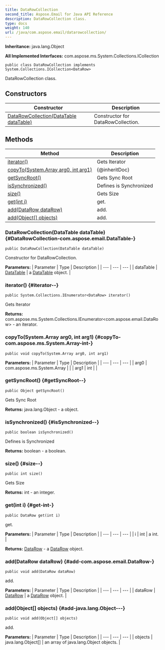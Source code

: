 ```yaml
---
title: DataRowCollection
second_title: Aspose.Email for Java API Reference
description: DataRowCollection class.
type: docs
weight: 140
url: /java/com.aspose.email/datarowcollection/
---
```

**Inheritance:**
java.lang.Object

**All Implemented Interfaces:**
com.aspose.ms.System.Collections.ICollection
```
public class DataRowCollection implements System.Collections.ICollection<DataRow>
```

DataRowCollection class.
## Constructors

| Constructor | Description |
| --- | --- |
| [DataRowCollection(DataTable dataTable)](#DataRowCollection-com.aspose.email.DataTable-) | Constructor for DataRowCollection. |
## Methods

| Method | Description |
| --- | --- |
| [iterator()](#iterator--) | Gets Iterator |
| [copyTo(System.Array arg0, int arg1)](#copyTo-com.aspose.ms.System.Array-int-) | \{@inheritDoc\} |
| [getSyncRoot()](#getSyncRoot--) | Gets Sync Root |
| [isSynchronized()](#isSynchronized--) | Defines is Synchronized |
| [size()](#size--) | Gets Size |
| [get(int i)](#get-int-) | get. |
| [add(DataRow dataRow)](#add-com.aspose.email.DataRow-) | add. |
| [add(Object[] objects)](#add-java.lang.Object---) | add. |
### DataRowCollection(DataTable dataTable) {#DataRowCollection-com.aspose.email.DataTable-}
```
public DataRowCollection(DataTable dataTable)
```


Constructor for DataRowCollection.

**Parameters:**
| Parameter | Type | Description |
| --- | --- | --- |
| dataTable | [DataTable](../../com.aspose.email/datatable) | a [DataTable](../../com.aspose.email/datatable) object. |

### iterator() {#iterator--}
```
public System.Collections.IEnumerator<DataRow> iterator()
```


Gets Iterator

**Returns:**
com.aspose.ms.System.Collections.IEnumerator<com.aspose.email.DataRow> - an iterator.
### copyTo(System.Array arg0, int arg1) {#copyTo-com.aspose.ms.System.Array-int-}
```
public void copyTo(System.Array arg0, int arg1)
```




**Parameters:**
| Parameter | Type | Description |
| --- | --- | --- |
| arg0 | com.aspose.ms.System.Array |  |
| arg1 | int |  |

### getSyncRoot() {#getSyncRoot--}
```
public Object getSyncRoot()
```


Gets Sync Root

**Returns:**
java.lang.Object - a object.
### isSynchronized() {#isSynchronized--}
```
public boolean isSynchronized()
```


Defines is Synchronized

**Returns:**
boolean - a boolean.
### size() {#size--}
```
public int size()
```


Gets Size

**Returns:**
int - an integer.
### get(int i) {#get-int-}
```
public DataRow get(int i)
```


get.

**Parameters:**
| Parameter | Type | Description |
| --- | --- | --- |
| i | int | a int. |

**Returns:**
[DataRow](../../com.aspose.email/datarow) - a [DataRow](../../com.aspose.email/datarow) object.
### add(DataRow dataRow) {#add-com.aspose.email.DataRow-}
```
public void add(DataRow dataRow)
```


add.

**Parameters:**
| Parameter | Type | Description |
| --- | --- | --- |
| dataRow | [DataRow](../../com.aspose.email/datarow) | a [DataRow](../../com.aspose.email/datarow) object. |

### add(Object[] objects) {#add-java.lang.Object---}
```
public void add(Object[] objects)
```


add.

**Parameters:**
| Parameter | Type | Description |
| --- | --- | --- |
| objects | java.lang.Object[] | an array of java.lang.Object objects. |

